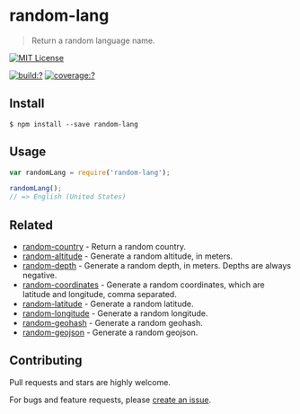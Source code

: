 # random-lang

> Return a random language name.

[![MIT License](https://img.shields.io/badge/license-MIT_License-green.svg?style=flat-square)](https://github.com/mock-end/random-lang/blob/master/LICENSE)

[![build:?](https://img.shields.io/travis/mock-end/random-lang/master.svg?style=flat-square)](https://travis-ci.org/mock-end/random-lang)
[![coverage:?](https://img.shields.io/coveralls/mock-end/random-lang/master.svg?style=flat-square)](https://coveralls.io/github/mock-end/random-lang)


## Install

```
$ npm install --save random-lang 
```


## Usage

```js
var randomLang = require('random-lang');

randomLang();
// => English (United States)
```

## Related

- [random-country](https://github.com/mock-end/random-country) - Return a random country. 
- [random-altitude](https://github.com/mock-end/random-altitude) - Generate a random altitude, in meters.
- [random-depth](https://github.com/mock-end/random-depth) - Generate a random depth, in meters. Depths are always negative.
- [random-coordinates](https://github.com/mock-end/random-coordinates) - Generate a random coordinates, which are latitude and longitude, comma separated.
- [random-latitude](https://github.com/mock-end/random-latitude) - Generate a random latitude.
- [random-longitude](https://github.com/mock-end/random-longitude) - Generate a random longitude.
- [random-geohash](https://github.com/mock-end/random-geohash) - Generate a random geohash.
- [random-geojson](https://github.com/mock-end/random-geojson) - Generate a random geojson.

## Contributing

Pull requests and stars are highly welcome.

For bugs and feature requests, please [create an issue](https://github.com/mock-end/random-lang/issues/new).
